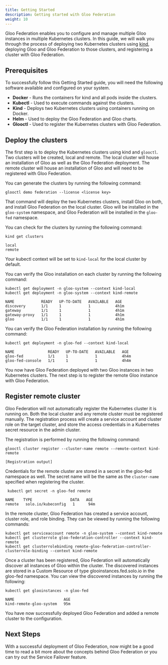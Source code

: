 ```yaml
---
title: Getting Started
description: Getting started with Gloo Federation
weight: 10
---
```


Gloo Federation enables you to configure and manage multiple Gloo instances in multiple Kubernetes clusters. In this guide, we will walk you through the process of deploying two Kubernetes clusters using [kind](https://kind.sigs.k8s.io/), deploying Gloo and Gloo Federation to those clusters, and registering a cluster with Gloo Federation.

## Prerequisites

To successfully follow this Getting Started guide, you will need the following software available and configured on your system.

* **Docker** - Runs the containers for kind and all pods inside the clusters.
* **Kubectl** - Used to execute commands against the clusters.
* **Kind** - Deploys two Kubernetes clusters using containers running on Docker.
* **Helm** - Used to deploy the Gloo Federation and Gloo charts.
* **Glooctl** - Used to register the Kubernetes clusters with Gloo Federation.

## Deploy the clusters

The first step is to deploy the Kubernetes clusters using kind and `glooctl`. Two clusters will be created, local and remote. The local cluster will house an installation of Gloo as well as the Gloo Federation deployment. The remote cluster will house an installation of Gloo and will need to be registered with Gloo Federation.

You can generate the clusters by running the following command:

```
glooctl demo federation --license <license key>
```

That command will deploy the two Kubernetes clusters, install Gloo on both, and install Gloo Federation on the local cluster. Gloo will be installed in the `gloo-system` namespace, and Gloo Federation will be installed in the `gloo-fed` namespace.

You can check for the clusters by running the following command:

```
kind get clusters
```

```
local
remote
```

Your kubectl context will be set to `kind-local` for the local cluster by default.

You can verify the Gloo installation on each cluster by running the following command:

```
kubectl get deployment -n gloo-system --context kind-local
kubectl get deployment -n gloo-system --context kind-remote
```

```
NAME            READY   UP-TO-DATE   AVAILABLE   AGE
discovery       1/1     1            1           4h1m
gateway         1/1     1            1           4h1m
gateway-proxy   1/1     1            1           4h1m
gloo            1/1     1            1           4h1m
```

You can verify the Gloo Federation installation by running the following command:

```
kubectl get deployment -n gloo-fed --context kind-local
```

```
NAME               READY   UP-TO-DATE   AVAILABLE   AGE
gloo-fed           1/1     1            1           4h4m
gloo-fed-console   1/1     1            1           4h4m
```

You now have Gloo Federation deployed with two Gloo instances in two Kubernetes clusters. The next step is to register the remote Gloo instance with Gloo Federation.

## Register remote cluster

Gloo Federation will not automatically register the Kubernetes cluster it is running on. Both the local cluster and any remote cluster must be registered manually. The registration process will create a service account and cluster role on the target cluster, and store the access credentials in a Kubernetes secret resource in the admin cluster.

The registration is performed by running the following command:

```
glooctl cluster register --cluster-name remote --remote-context kind-remote
```

```
[Registration output]
```

Credentials for the remote cluster are stored in a secret in the gloo-fed namespace as well. The secret name will be the same as the `cluster-name` specified when registering the cluster.

```
 kubectl get secret -n gloo-fed remote
```

```
NAME    TYPE                 DATA   AGE
remote   solo.io/kubeconfig   1      94m
```

In the remote cluster, Gloo Federation has created a service account, cluster role, and role binding. They can be viewed by running the following commands:

```
kubectl get serviceaccount remote -n gloo-system --context kind-remote
kubectl get clusterrole gloo-federation-controller --context kind-remote
kubectl get clusterrolebinding remote-gloo-federation-controller-clusterrole-binding --context kind-remote
```

Once a cluster has been registered, Gloo Federation will automatically discover all instances of Gloo within the cluster. The discovered instances are stored in a Custom Resource of type glooinstances.fed.solo.io in the gloo-fed namespace. You can view the discovered instances by running the following:

```
kubectl get glooinstances -n gloo-fed
```

```
NAME                      AGE
kind-remote-gloo-system   95m
```

You have now successfully deployed Gloo Federation and added a remote cluster to the configuration.

## Next Steps
With a successful deployment of Gloo Federation, now might be a good time to read a bit more about the concepts behind Gloo Federation or you can try out the Service Failover feature.
